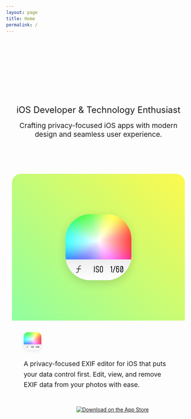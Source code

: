 ```yaml
---
layout: page
title: Home
permalink: /
---
```


<div class="home-container">
  <div class="hero-section">
    <div class="hero-content">
      <h1>Hi, I'm Hakan</h1>
      <p class="subtitle">iOS Developer & Technology Enthusiast</p>
      <p class="description">Crafting privacy-focused iOS apps with modern design and seamless user experience.</p>
    </div>
  </div>

  <div class="featured-project">
    <div class="project-card">
      <div class="project-hero">
        <div class="hero-gradient">
          <img src="/assets/images/exiframe/exifly-logo-light.png" alt="EXIFrame" class="app-icon">
        </div>
      </div>
      <div class="project-content">
        <div class="project-header">
          <img src="/assets/images/exiframe/exifly-logo-light.png" alt="EXIFrame" class="project-logo">
          <h2>EXIFrame</h2>
        </div>
        <p class="project-description">A privacy-focused EXIF editor for iOS that puts your data control first. Edit, view, and remove EXIF data from your photos with ease.</p>
        <div class="project-links">
          <a href="/project/exiframe/" class="primary-button">Learn More</a>
          <a href="https://apps.apple.com/app/exiframe/id6473508929" class="app-store-button" target="_blank">
            <img src="https://tools.applemediaservices.com/api/badges/download-on-the-app-store/black/en-us?size=250x83&amp;releaseDate=1701734400" alt="Download on the App Store">
          </a>
        </div>
      </div>
    </div>
  </div>
</div>

<style>
.home-container {
  max-width: 1200px;
  margin: 0 auto;
  padding: 2rem 1rem;
}

.hero-section {
  text-align: center;
  padding: 4rem 0;
  margin-bottom: 2rem;
}

.hero-content h1 {
  font-size: 3rem;
  margin: 0 0 1rem;
  background: linear-gradient(120deg, var(--primary-color), #92FE9D);
  -webkit-background-clip: text;
  -webkit-text-fill-color: transparent;
}

.subtitle {
  font-size: 1.5rem;
  color: var(--text-color);
  margin-bottom: 1rem;
}

.description {
  font-size: 1.2rem;
  color: var(--light-text);
  max-width: 600px;
  margin: 0 auto;
}

.project-card {
  background: var(--card-background);
  border-radius: 24px;
  overflow: hidden;
  box-shadow: var(--card-shadow);
  margin-bottom: 2rem;
  transition: transform 0.3s ease, box-shadow 0.3s ease;
}

.project-card:hover {
  transform: translateY(-4px);
  box-shadow: var(--hover-shadow);
}

.project-hero {
  position: relative;
  height: 400px;
  overflow: hidden;
}

.hero-gradient {
  position: absolute;
  top: 0;
  left: 0;
  right: 0;
  bottom: 0;
  background: linear-gradient(45deg, #00C9FF, #92FE9D, #FFF94C, #FF9A8B);
  background-size: 300% 300%;
  animation: gradientShift 15s ease infinite;
  display: flex;
  align-items: center;
  justify-content: center;
  padding: 2rem;
}

.app-icon {
  width: 180px;
  height: 180px;
  border-radius: 37.5%;
  background: #fff;
  box-shadow: 0 8px 24px rgba(0, 0, 0, 0.15);
  transition: transform 0.3s ease;
  object-fit: cover;
}

.app-icon:hover {
  transform: scale(1.05);
}

.project-header {
  display: flex;
  align-items: center;
  gap: 1rem;
  margin-bottom: 1.5rem;
}

.project-logo {
  width: 48px;
  height: 48px;
  border-radius: 12px;
  object-fit: cover;
  box-shadow: 0 2px 8px rgba(0, 0, 0, 0.1);
}

.project-content {
  padding: 2rem;
}

.project-content h2 {
  font-size: 2rem;
  margin: 0;
  background: linear-gradient(120deg, var(--primary-color), #92FE9D);
  -webkit-background-clip: text;
  -webkit-text-fill-color: transparent;
}

.project-description {
  font-size: 1.1rem;
  line-height: 1.6;
  color: var(--text-color);
  margin-bottom: 2rem;
}

.project-links {
  display: flex;
  gap: 1rem;
  align-items: center;
  flex-wrap: wrap;
}

.primary-button {
  display: inline-block;
  padding: 0.8rem 1.6rem;
  background: var(--primary-color);
  color: white;
  text-decoration: none;
  border-radius: 12px;
  font-weight: 500;
  transition: all 0.3s ease;
}

.primary-button:hover {
  opacity: 0.9;
  transform: translateY(-2px);
}

.app-store-button {
  display: inline-block;
  transition: transform 0.3s ease;
}

.app-store-button:hover {
  transform: translateY(-2px);
}

.app-store-button img {
  height: 40px;
  width: auto;
}

@keyframes gradientShift {
  0% {
    background-position: 0% 50%;
  }
  50% {
    background-position: 100% 50%;
  }
  100% {
    background-position: 0% 50%;
  }
}

@media (max-width: 768px) {
  .hero-section {
    padding: 2rem 0;
  }

  .hero-content h1 {
    font-size: 2.5rem;
  }

  .subtitle {
    font-size: 1.25rem;
  }

  .description {
    font-size: 1rem;
  }

  .project-hero {
    height: 300px;
  }

  .app-icon {
    width: 140px;
    height: 140px;
  }

  .project-logo {
    width: 40px;
    height: 40px;
  }

  .project-content {
    padding: 1.5rem;
  }

  .project-links {
    flex-direction: column;
    align-items: stretch;
  }

  .primary-button,
  .app-store-button {
    text-align: center;
  }
}
</style> 